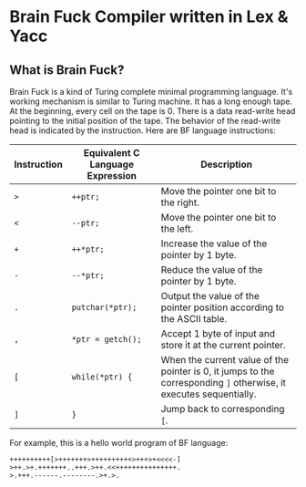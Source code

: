 # Brain Fuck Compiler written in Lex & Yacc

## What is Brain Fuck?

Brain Fuck is a kind of Turing complete minimal programming language. It's working mechanism is similar to Turing machine. It has a long enough tape. At the beginning, every cell on the tape is 0. There is a data read-write head pointing to the initial position of the tape. The behavior of the read-write head is indicated by the instruction. Here are BF language instructions:

| Instruction   | Equivalent C Language Expression | Description                                                                                                        |
| ------------- | ---------------------------------|------------------------------------------------------------------------------------------------------------------- |
| `>`           | `++ptr;`                         | Move the pointer one bit to the right.                                                                             |
| `<`           | `--ptr;`                         | Move the pointer one bit to the left.                                                                              |
| `+`           | `++*ptr;`                        | Increase the value of the pointer by 1 byte.                                                                       |
| `-`           | `--*ptr;`                        | Reduce the value of the pointer by 1 byte.                                                                         |
| `.`           | `putchar(*ptr);`                 | Output the value of the pointer position according to the ASCII table.                                             |
| `,`           | `*ptr = getch();`                | Accept 1 byte of input and store it at the current pointer.                                                        |
| `[`           | `while(*ptr) {`                  | When the current value of the pointer is 0, it jumps to the corresponding `]` otherwise, it executes sequentially. |
| `]`           | `}`                              | Jump back to corresponding `[`.                                                                                    |

For example, this is a hello world program of BF language:

```brainfuck
++++++++++[>+++++++>++++++++++>+++>+<<<<-]
>++.>+.+++++++..+++.>++.<<+++++++++++++++.
>.+++.------.--------.>+.>.
```
